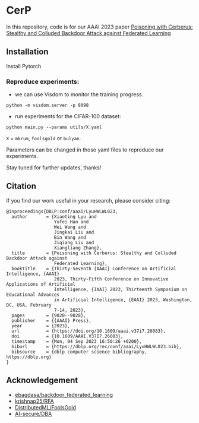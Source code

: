 # CerP
In this repository, code is for our AAAI 2023 paper [Poisoning with Cerberus: Stealthy and Colluded Backdoor Attack against Federated Learning](https://ojs.aaai.org/index.php/AAAI/article/view/26083)

## Installation
Install Pytorch

### Reproduce experiments:

- we can use Visdom to monitor the training progress.
```
python -m visdom.server -p 8098
```

- run experiments for the CIFAR-100 dataset:
```
python main.py --params utils/X.yaml
```
`X` = `mkrum`, `foolsgold` or `bulyan`. 

Parameters can be changed in those yaml files to reproduce our experiments.



Stay tuned for further updates, thanks!

## Citation
If you find our work useful in your research, please consider citing:
```
@inproceedings{DBLP:conf/aaai/LyuHWLWL023,
  author       = {Xiaoting Lyu and
                  Yufei Han and
                  Wei Wang and
                  Jingkai Liu and
                  Bin Wang and
                  Jiqiang Liu and
                  Xiangliang Zhang},
  title        = {Poisoning with Cerberus: Stealthy and Colluded Backdoor Attack against
                  Federated Learning},
  booktitle    = {Thirty-Seventh {AAAI} Conference on Artificial Intelligence, {AAAI}
                  2023, Thirty-Fifth Conference on Innovative Applications of Artificial
                  Intelligence, {IAAI} 2023, Thirteenth Symposium on Educational Advances
                  in Artificial Intelligence, {EAAI} 2023, Washington, DC, USA, February
                  7-14, 2023},
  pages        = {9020--9028},
  publisher    = {{AAAI} Press},
  year         = {2023},
  url          = {https://doi.org/10.1609/aaai.v37i7.26083},
  doi          = {10.1609/AAAI.V37I7.26083},
  timestamp    = {Mon, 04 Sep 2023 16:50:26 +0200},
  biburl       = {https://dblp.org/rec/conf/aaai/LyuHWLWL023.bib},
  bibsource    = {dblp computer science bibliography, https://dblp.org}
}
```
## Acknowledgement 
- [ebagdasa/backdoor_federated_learning](https://github.com/ebagdasa/backdoor_federated_learning)
- [krishnap25/RFA](https://github.com/krishnap25/RFA)
- [DistributedML/FoolsGold](https://github.com/DistributedML/FoolsGold)
- [AI-secure/DBA](https://github.com/AI-secure/DBA)
